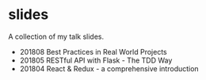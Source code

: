 # slides
A collection of my talk slides.

- 201808 Best Practices in Real World Projects
- 201805 RESTful API with Flask - The TDD Way
- 201804 React & Redux - a comprehensive introduction
